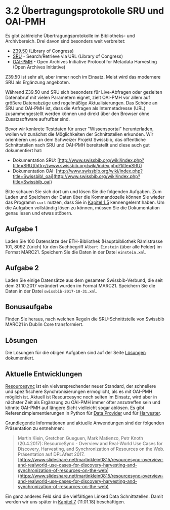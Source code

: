 # 3.2 Übertragungsprotokolle SRU und OAI-PMH

Es gibt zahlreiche Übertragungsprotokolle im Bibliotheks- und Archivbereich. Drei davon sind besonders weit verbreitet:

* [Z39.50](https://www.loc.gov/z3950/) \(Library of Congress\)
* [SRU](http://www.loc.gov/standards/sru/) - Search/Retrieve via URL \(Library of Congress\)
* [OAI-PMH](https://www.openarchives.org/pmh/) - Open Archives Initiative Protocol for Metadata Harvesting \(Open Archives Initiative\)

Z39.50 ist sehr alt, aber immer noch im Einsatz. Meist wird das modernere SRU als Ergänzung angeboten.

Während Z39.50 und SRU sich besonders für Live-Abfragen oder gezielten Datenabruf mit vielen Parametern eignet, zielt OAI-PMH vor allem auf größere Datenabzüge und regelmäßige Aktualisierungen. Das Schöne an SRU und OAI-PMH ist, dass die Anfragen als Internetadresse (URL) zusammengestellt werden können und direkt über den Browser ohne Zusatzsoftware aufrufbar sind.

Bevor wir konkrete Testdaten für unser "Wissensportal" herunterladen, wollen wir zunächst die Möglichkeiten der Schnittstellen erkunden. Wir orientieren uns an dem Schweizer Projekt Swissbib, das öffentliche Schnittstellen nach SRU und OAI-PMH bereitstellt und diese auch gut dokumentiert hat:

* Dokumentation SRU: [http://www.swissbib.org/wiki/index.php?title=SRU](http://www.swissbib.org/wiki/index.php?title=SRU)
* Dokumentation OAI: [http://www.swissbib.org/wiki/index.php?title=Swissbib\_oai](http://www.swissbib.org/wiki/index.php?title=Swissbib_oai)

Bitte schauen Sie sich dort um und lösen Sie die folgenden Aufgaben. Zum Laden und Speichern der Daten über die Kommandozeile können Sie wieder das Programm `curl` nutzen, dass Sie in [Kapitel 1.5]() kennengelernt haben. Um die Aufgaben vollständig lösen zu können, müssen Sie die Dokumentation genau lesen und etwas stöbern.

## Aufgabe 1

Laden Sie 100 Datensätze der ETH-Bibliothek \(Hauptbibliothek Rämistrasse 101, 8092 Zürich\) für den Suchbegriff `Albert Einstein` \(über alle Felder\) im Format MARC21. Speichern Sie die Daten in der Datei `einstein.xml`.

## Aufgabe 2

Laden Sie einige Datensätze aus dem gesamten Swissbib-Verbund, die seit dem 31.10.2017 verändert wurden im Format MARC21. Speichern Sie die Daten in der Datei `swissbib-2017-10-31.xml`.

## Bonusaufgabe

Finden Sie heraus, nach welchen Regeln die SRU-Schnittstelle von Swissbib MARC21 in Dublin Core transformiert.

## Lösungen

Die Lösungen für die obigen Aufgaben sind auf der Seite [Lösungen](/losungen.md) dokumentiert.

## Aktuelle Entwicklungen

[Resourcesync](http://www.openarchives.org/rs/) ist ein vielversprechender neuer Standard, der schnellere und spezifischere Synchronisierungen ermöglicht, als es mit OAI-PMH möglich ist. Aktuell ist Resourcesync noch selten im Einsatz, wird aber in nächster Zeit als Ergänzung zu OAI-PMH immer öfter anzutreffen sein und könnte OAI-PMH auf längere Sicht vielleicht sogar ablösen. Es gibt Referenzimplementierungen in Python für [Data Provider](https://github.com/resourcesync/py-resourcesync) und für [Harvester](https://github.com/resync/resync).

Grundlegende Informationen und aktuelle Anwendungen sind der folgenden Präsentation zu entnehmen:

> Martin Klein, Gretchen Gueguen, Mark Matienzo, Petr Knoth \(20.4.2017\): ResourceSync - Overview and Real-World Use Cases for Discovery, Harvesting, and Synchronization of Resources on the Web. Präsentation auf DPLAfest 2017. [https://www.slideshare.net/martinklein0815/resourcesync-overview-and-realworld-use-cases-for-discovery-harvesting-and-synchronization-of-resources-on-the-web](https://www.slideshare.net/martinklein0815/resourcesync-overview-and-realworld-use-cases-for-discovery-harvesting-and-synchronization-of-resources-on-the-web)

Ein ganz anderes Feld sind die vielfältigen Linked Data Schnittstellen. Damit werden wir uns später in [Kapitel 7](/kapitel-7.md) \(11.01.18\) beschäftigen.